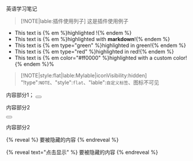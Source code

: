 英语学习笔记

>[!NOTE|lable:插件使用列子]
>这是插件使用例子


* This text is {% em %}highlighted !{% endem %}
* This text is {% em %}highlighted with **markdown**!{% endem %}
* This text is {% em type="green" %}highlighted in green!{% endem %}
* This text is {% em type="red" %}highlighted in red!{% endem %}
* This text is {% em color="#ff0000" %}highlighted with a custom color!{% endem %}%

> [!NOTE|style:flat|lable:Mylable|iconVisibility:hidden]
> "!type":`NOTE`、"style":`flat`、"lable":`自定义标签`、图标不可见

<!--sec data-title="标题1" data-id="section0" data-show=true ces-->
内容部分1；
<button class="section" target="section1" show="显示下一部分" hide="隐藏下一部分"></button>
<!--endsec-->

<!--sec data-title="标题2" data-id="section1" data-show=true ces-->
内容部分2
<!--endsec-->

<button class="section" target="section2" show="显示模块2" hide="隐藏模块2"></button>
<!--sec data-title="模块2" data-id="section2" data-show=true ces-->
内容部分2
<!--endsec-->

{% reveal %}
要被隐藏的内容
{% endreveal %}

{% reveal text="点击显示" %}
要被隐藏的内容
{% endreveal %}